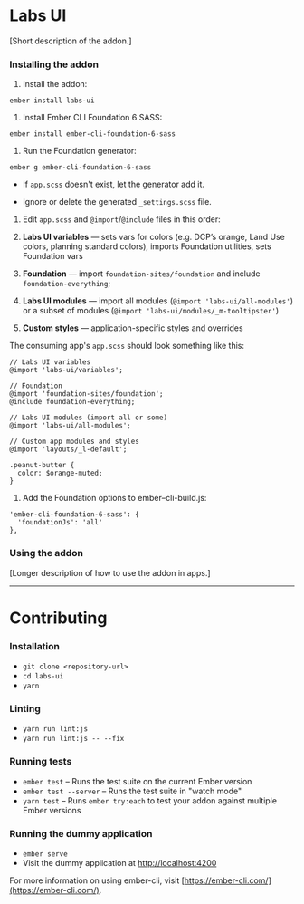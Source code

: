 # Labs UI

[Short description of the addon.]

### Installing the addon

1. Install the addon:
  ```
  ember install labs-ui
  ```

1. Install Ember CLI Foundation 6 SASS: 
  ```
  ember install ember-cli-foundation-6-sass
  ```

1. Run the Foundation generator: 
  ```
  ember g ember-cli-foundation-6-sass
  ```

  - If `app.scss` doesn't exist, let the generator add it.

  - Ignore or delete the generated `_settings.scss` file.

1. Edit `app.scss` and `@import`/`@include` files in this order:

  1. **Labs UI variables** — sets vars for colors (e.g. DCP’s orange, Land Use colors, planning standard colors), imports Foundation utilities, sets Foundation vars

  1. **Foundation** — import `foundation-sites/foundation` and include `foundation-everything`;

  1. **Labs UI modules** — import all modules (`@import 'labs-ui/all-modules'`) or a subset of modules (`@import 'labs-ui/modules/_m-tooltipster'`)

  1. **Custom styles** — application-specific styles and overrides

  The consuming app's `app.scss` should look something like this:

  ```
  // Labs UI variables
  @import 'labs-ui/variables';

  // Foundation
  @import 'foundation-sites/foundation';
  @include foundation-everything;

  // Labs UI modules (import all or some)
  @import 'labs-ui/all-modules';

  // Custom app modules and styles
  @import 'layouts/_l-default';

  .peanut-butter {
    color: $orange-muted;
  }
  ```

1. Add the Foundation options to ember–cli-build.js: 
```
'ember-cli-foundation-6-sass': { 
  'foundationJs': 'all' 
},
```

### Using the addon

[Longer description of how to use the addon in apps.]

---

# Contributing

### Installation

* `git clone <repository-url>`
* `cd labs-ui`
* `yarn`

### Linting

* `yarn run lint:js`
* `yarn run lint:js -- --fix`

### Running tests

* `ember test` – Runs the test suite on the current Ember version
* `ember test --server` – Runs the test suite in "watch mode"
* `yarn test` – Runs `ember try:each` to test your addon against multiple Ember versions

### Running the dummy application

* `ember serve`
* Visit the dummy application at [http://localhost:4200](http://localhost:4200)

For more information on using ember-cli, visit [https://ember-cli.com/](https://ember-cli.com/).
